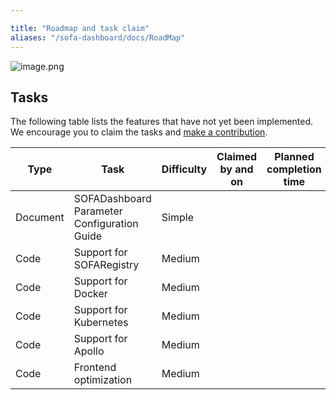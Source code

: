 ```yaml
---

title: "Roadmap and task claim"
aliases: "/sofa-dashboard/docs/RoadMap"
---
```


![image.png](https://gw.alipayobjects.com/mdn/sofastack/afts/img/A*MI1HSpF5VTMAAAAAAAAAAABjARQnAQ)

## Tasks

The following table lists the features that have not yet been implemented. We encourage you to claim the tasks and [make a contribution](../contribution).

| Type | Task | Difficulty | Claimed by and on | Planned completion time | Progress | Related issues |
| --- | --- | --- | --- | --- | --- | --- |
| Document | SOFADashboard Parameter Configuration Guide | Simple |  |  |  |
| Code | Support for SOFARegistry | Medium |  |  |  |
| Code | Support for Docker | Medium |  |  |  |
| Code | Support for Kubernetes | Medium |  |  |  |
| Code | Support for Apollo | Medium |  |  |  |
| Code | Frontend optimization | Medium |  |  |  |

